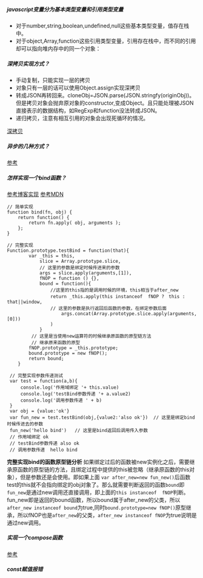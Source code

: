 ##### javascript变量分为基本类型变量和引用类型变量
* 对于number,string,boolean,undefined,null这些基本类型变量，值存在栈中。
* 对于object,Array,function这些引用类型变量，引用存在栈中，而不同的引用却可以指向堆内存中的同一个对象：

##### 深拷贝实现方式？

* 手动复制，只能实现一层的拷贝
* 对象只有一层的话可以使用Object.assign实现深拷贝
* 转成JSON再转回来。cloneObj=JSON.parse(JSON.stringfy(originObj))。但是拷贝对象会抛弃原对象的constructor,变成Object。且只能处理被JSON直接表示的数据结构，如RegExp和function没法转成JSON。
* 递归拷贝，注意有相互引用的对象会出现死循环的情况。

[深拷贝](https://github.com/wengjq/Blog/issues/3)

##### 异步的几种方式？

[参考](https://www.jianshu.com/p/99d9eda110f6)

##### 怎样实现一个bind函数？
[参考博客实现](https://segmentfault.com/a/1190000007342882)
[参考MDN](https://developer.mozilla.org/zh-CN/docs/Web/JavaScript/Reference/Global_Objects/Function/bind)

    // 简单实现
    function bind(fn, obj) {  
        return function() { 
            return fn.apply( obj, arguments );  
        }; 
    }
    
    // 完整实现
    Function.prototype.testBind = function(that){
            var _this = this,
                slice = Array.prototype.slice,
                // 这里的参数是绑定时候传进来的参数
                args = slice.apply(arguments,[1]),
                fNOP = function () {},
                bound = function(){
                    //这里的this指的是调用时候的环境，this相当于after_new
                    return _this.apply(this instanceof  fNOP ?　this : that||window,
                    // 这里的参数是执行返回后函数的参数，在绑定参数后面
                        args.concat(Array.prototype.slice.apply(arguments,[0]))
                    )
                }
             // 这里是当使用new运算符的时候继承原函数的原型链方法
             // 继承原来函数的原型
            fNOP.prototype = _this.prototype;
            bound.prototype = new fNOP();
            return bound;
        }
        
     // 完整实现参数传递测试
     var test = function(a,b){
         console.log('作用域绑定 '+ this.value)
         console.log('testBind参数传递 '+ a.value2)
         console.log('调用参数传递 ' + b)
     }
     var obj = {value:'ok'}
     var fun_new = test.testBind(obj,{value2:'also ok'})  // 这里是绑定bind时候传进去的参数
     fun_new('hello bind')   // 这里是bind返回后调用传入参数
     // 作用域绑定 ok
     // testBind参数传递 also ok
     // 调用参数传递  hello bind
        
**完整实现bind的函数原型链分析** 
如果绑定过后的函数被new实例化之后，需要继承原函数的原型链的方法，且绑定过程中提供的this被忽略（继承原函数的this对象），但是参数还是会使用。即如果上面 ``var after_new=new fun_new()``后函数test的this就不会指向绑定的obj对象了。那么就需要判断返回的函数``bound``即``fun_new``是通过new调用还直接调用，即上面的``this instanceof  fNOP``判断。fun_new即是返回的bound函数，所以bound属于after_new的父类，所以``after_new instanceof bound``为true,同时``bound.prototype=new fNOP()``原型继承，所以fNOP也是``after_new``的父类，``after_new instanceof fNOP``为true说明是通过new调用。

##### 实现一个compose函数
[参考](https://segmentfault.com/a/1190000008394749)

##### const赋值报错


